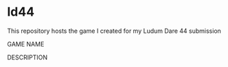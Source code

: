 # ld44
This repository hosts the game I created for my Ludum Dare 44 submission

GAME NAME

DESCRIPTION
